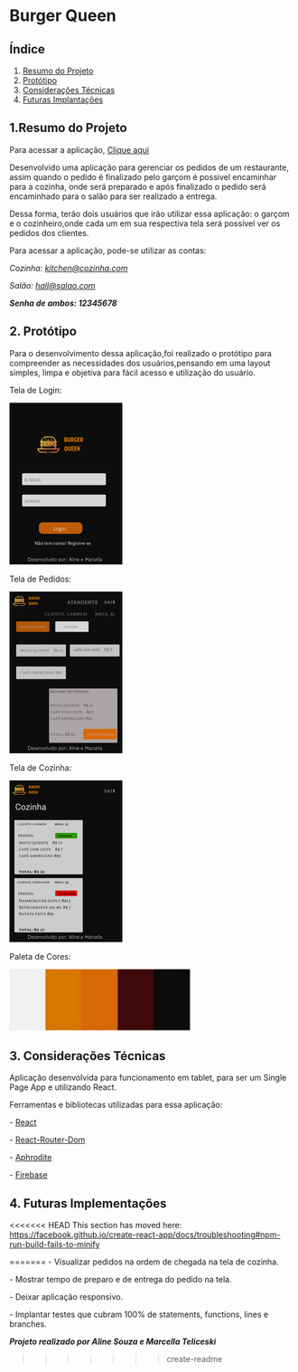 # Burger Queen 

## Índice 

1. [Resumo do Projeto](#Resumo-do-Projeto)
2. [Protótipo](#Prototipo)
3. [Considerações Técnicas](#Considerações-Técnicas)
3. [Futuras Implantações](#Futuras-Implantações)


## 1.Resumo do Projeto

Para acessar a aplicação, [Clique aqui](https://lab-burger-queen-81337.web.app/)

 Desenvolvido uma aplicação para gerenciar os pedidos de um restaurante, assim quando o pedido é finalizado 
 pelo garçom é possivel encaminhar para a cozinha, onde será preparado e após finalizado o pedido será encaminhado
 para o salão para ser realizado a entrega.

 Dessa forma, terão dois usuários que irão utilizar essa aplicação: o garçom e o cozinheiro,onde cada um em sua 
 respectiva tela será possível ver os pedidos dos clientes.

 Para acessar a aplicação, pode-se utilizar as contas: 

*Cozinha: kitchen@cozinha.com*

*Salão: hall@salao.com*	

***Senha de ambos: 12345678***

## 2. Protótipo 

Para o desenvolvimento dessa aplicação,foi realizado o protótipo para compreender as necessidades dos usuários,pensando em uma layout
simples, limpa e objetiva para fácil acesso e utilização do usuário. 

Tela de Login: 

![Optional Text](https://github.com/Marcellita/SAP004-burger-queen-1/blob/create-readme/src/images/login.png)

Tela de Pedidos:

![Optional Text](https://github.com/Marcellita/SAP004-burger-queen-1/blob/create-readme/src/images/menu.png)

Tela de Cozinha: 

![Optional Text](https://github.com/Marcellita/SAP004-burger-queen-1/blob/create-readme/src/images/cozinha.png)

Paleta de Cores:

![Optional Text](https://github.com/Marcellita/SAP004-burger-queen-1/blob/create-readme/src/images/cores.jpeg)

## 3. Considerações Técnicas

Aplicação desenvolvida para funcionamento em tablet, para ser um Single Page App e utilizando React. 

Ferramentas e bibliotecas utilizadas para essa aplicação: 

\- [React](https://pt-br.reactjs.org/)

\- [React-Router-Dom](https://reactrouter.com/web/guides/quick-start)

\- [Aphrodite](https://github.com/Khan/aphrodite)

\- [Firebase](https://firebase.google.com/?hl=pt-br)


## 4. Futuras Implementações

<<<<<<< HEAD
This section has moved here: https://facebook.github.io/create-react-app/docs/troubleshooting#npm-run-build-fails-to-minify

=======
\- Visualizar pedidos na ordem de chegada na tela de cozinha.

\- Mostrar tempo de preparo e de entrega do pedido na tela.

\- Deixar aplicação responsivo. 

\- Implantar testes que cubram 100% de statements, functions, lines e branches.



***Projeto realizado por Aline Souza e Marcella Teliceski***
>>>>>>> create-readme
